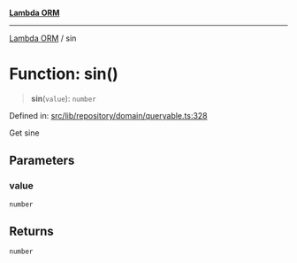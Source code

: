 [**Lambda ORM**](../README.md)

***

[Lambda ORM](../README.md) / sin

# Function: sin()

> **sin**(`value`): `number`

Defined in: [src/lib/repository/domain/queryable.ts:328](https://github.com/lambda-orm/lambdaorm-base/blob/5f10bdc7d0f008296efbcbe89bc2bf1ed03aaaef/src/lib/repository/domain/queryable.ts#L328)

Get sine

## Parameters

### value

`number`

## Returns

`number`
